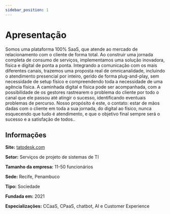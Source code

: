 ```yaml
---
sidebar_position: 1
---
```


# Apresentação

Somos uma plataforma 100% SaaS, que atende ao mercado de relacionamento com o cliente de forma total. Ao construir uma jornada completa de consumo de serviços, implementamos uma solução inovadora, física e digital de ponta a ponta. Integrando a comunicação com os mais diferentes canais, trazemos uma proposta real de omnicanalidade, incluindo o atendimento presencial por inteiro, gerido de forma plug-and-play, sem necessidade de setup físico e compreendendo toda a necessidade de uma agência física. A caminhada digital e física pode ser acompanhada, com a possibilidade de os gestores rastrearem o problema do cliente por todo o canal que ele passou até atingir o sucesso, identificando eventuais problemas de percurso. Nosso propósito é este, o contato: estar de mãos dadas com o cliente em toda a sua jornada, do digital ao físico, nunca esquecendo que tudo é atendimento, e que o objetivo final sempre será o sucesso e a satisfação de todos..

## Informações

**Site:**  [tatodesk.com](http://www.tatodesk.com)

**Setor:** Serviços de projeto de sistemas de TI

**Tamanho da empresa:** 11-50 funcionários

**Sede:** Recife, Penambuco

**Tipo:** Sociedade

**Fundada em:** 2021

**Especializações:** CCaaS, CPaaS, chatbot, AI e Customer Experience
